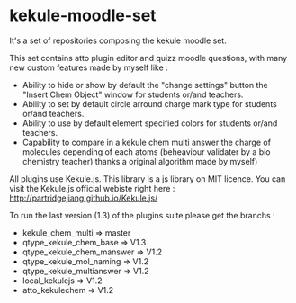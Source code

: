 # kekule-moodle-set
It's a set of repositories composing the kekule moodle set.

This set contains atto plugin editor and quizz moodle questions, with many new custom features made by myself like :
- Ability to hide or show by default the "change settings" button the "Insert Chem Object" window for students or/and teachers.
- Ability to set by default circle arround charge mark type for students or/and teachers.
- Ability to use by default element specified colors for students or/and teachers.
- Capability to compare in a kekule chem multi answer the charge of molecules depending of each atoms (beheaviour validater by a bio chemistry teacher) thanks a original algorithm made by myself)

All plugins use Kekule.js.
This library is a js library on MIT licence.
You can visit the Kekule.js official webiste right here : http://partridgejiang.github.io/Kekule.js/

To run the last version (1.3) of the plugins suite please get the branchs :
- kekule_chem_multi => master
- qtype_kekule_chem_base => V1.3
- qtype_kekule_chem_manswer => V1.2
- qtype_kekule_mol_naming => V1.2
- qtype_kekule_multianswer => V1.2
- local_kekulejs => V1.2
- atto_kekulechem => V1.2
